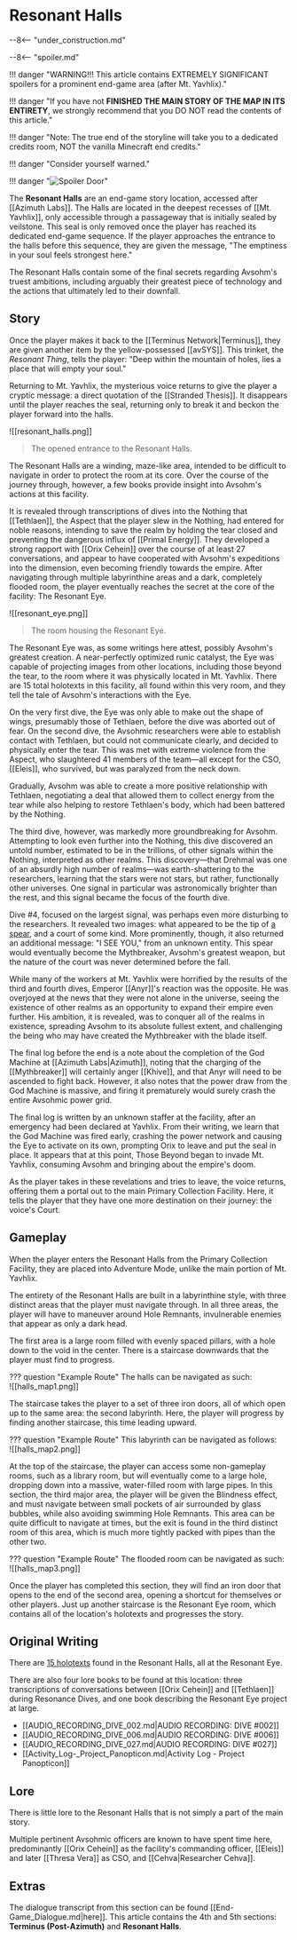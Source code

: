 # Resonant Halls

--8<-- "under_construction.md"

--8<-- "spoiler.md"

!!! danger "WARNING!!! This article contains EXTREMELY SIGNIFICANT spoilers for a prominent end-game area (after Mt. Yavhlix)."

!!! danger "If you have not **FINISHED THE MAIN STORY OF THE MAP IN ITS ENTIRETY**, we strongly recommend that you DO NOT read the contents of this article."

!!! danger "Note: The true end of the storyline will take you to a dedicated credits room, NOT the vanilla Minecraft end credits."

!!! danger "Consider yourself warned."

!!! danger "![Spoiler Door](/assets/img/spoiler_door.png)"

The **Resonant Halls** are an end-game story location, accessed after [[Azimuth Labs]]. The Halls are located in the deepest recesses of [[Mt. Yavhlix]], only accessible through a passageway that is initially sealed by veilstone. This seal is only removed once the player has reached its dedicated end-game sequence. If the player approaches the entrance to the halls before this sequence, they are given the message, "The emptiness in your soul feels strongest here."

The Resonant Halls contain some of the final secrets regarding Avsohm's truest ambitions, including arguably their greatest piece of technology and the actions that ultimately led to their downfall. 

## Story
Once the player makes it back to the [[Terminus Network|Terminus]], they are given another item by the yellow-possessed [[avSYS]]. This trinket, the *Resonant Thing*, tells the player: "Deep within the mountain of holes, lies a place that will empty your soul."

Returning to Mt. Yavhlix, the mysterious voice returns to give the player a cryptic message: a direct quotation of the [[Stranded Thesis]]. It disappears until the player reaches the seal, returning only to break it and beckon the player forward into the halls.

![[resonant_halls.png]]
> The opened entrance to the Resonant Halls.

The Resonant Halls are a winding, maze-like area, intended to be difficult to navigate in order to protect the room at its core. Over the course of the journey through, however, a few books provide insight into Avsohm's actions at this facility.

It is revealed through transcriptions of dives into the Nothing that [[Tethlaen]], the Aspect that the player slew in the Nothing, had entered for noble reasons, intending to save the realm by holding the tear closed and preventing the dangerous influx of [[Primal Energy]]. They developed a strong rapport with [[Orix Cehein]] over the course of at least 27 conversations, and appear to have cooperated with Avsohm's expeditions into the dimension, even becoming friendly towards the empire. After navigating through multiple labyrinthine areas and a dark, completely flooded room, the player eventually reaches the secret at the core of the facility: The Resonant Eye.

![[resonant_eye.png]]
> The room housing the Resonant Eye.

The Resonant Eye was, as some writings here attest, possibly Avsohm's greatest creation. A near-perfectly optimized runic catalyst, the Eye was capable of projecting images from other locations, including those beyond the tear, to the room where it was physically located in Mt. Yavhlix. There are 15 total holotexts in this facility, all found within this very room, and they tell the tale of Avsohm's interactions with the Eye.

On the very first dive, the Eye was only able to make out the shape of wings, presumably those of Tethlaen, before the dive was aborted out of fear. On the second dive, the Avsohmic researchers were able to establish contact with Tethlaen, but could not communicate clearly, and decided to physically enter the tear. This was met with extreme violence from the Aspect, who slaughtered 41 members of the team—all except for the CSO, [[Eleis]], who survived, but was paralyzed from the neck down.

Gradually, Avsohm was able to create a more positive relationship with Tethlaen, negotiating a deal that allowed them to collect energy from the tear while also helping to restore Tethlaen's body, which had been battered by the Nothing. 

The third dive, however, was markedly more groundbreaking for Avsohm. Attempting to look even further into the Nothing, this dive discovered an untold number, estimated to be in the trillions, of other signals within the Nothing, interpreted as other realms. This discovery—that Drehmal was one of an absurdly high number of realms—was earth-shattering to the researchers, learning that the stars were not stars, but rather, functionally other universes. One signal in particular was astronomically brighter than the rest, and this signal became the focus of the fourth dive.

Dive #4, focused on the largest signal, was perhaps even more disturbing to the researchers. It revealed two images: what appeared to be the tip of [a spear](Mythbreaker), and a court of some kind. More prominently, though, it also returned an additional message: "I SEE YOU," from an unknown entity. This spear would eventually become the Mythbreaker, Avsohm's greatest weapon, but the nature of the court was never determined before the fall.

While many of the workers at Mt. Yavhlix were horrified by the results of the third and fourth dives, Emperor [[Anyr]]'s reaction was the opposite. He was overjoyed at the news that they were not alone in the universe, seeing the existence of other realms as an opportunity to expand their empire even further. His ambition, it is revealed, was to conquer all of the realms in existence, spreading Avsohm to its absolute fullest extent, and challenging the being who may have created the Mythbreaker with the blade itself.

The final log before the end is a note about the completion of the God Machine at [[Azimuth Labs|Azimuth]], noting that the charging of the [[Mythbreaker]] will certainly anger [[Khive]], and that Anyr will need to be ascended to fight back. However, it also notes that the power draw from the God Machine is massive, and firing it prematurely would surely crash the entire Avsohmic power grid.

The final log is written by an unknown staffer at the facility, after an emergency had been declared at Yavhlix. From their writing, we learn that the God Machine was fired early, crashing the power network and causing the Eye to activate on its own, prompting Orix to leave and put the seal in place. It appears that at this point, Those Beyond began to invade Mt. Yavhlix, consuming Avsohm and bringing about the empire's doom.

As the player takes in these revelations and tries to leave, the voice returns, offering them a portal out to the main Primary Collection Facility. Here, it tells the player that they have one more destination on their journey: the voice's Court.

## Gameplay
When the player enters the Resonant Halls from the Primary Collection Facility, they are placed into Adventure Mode, unlike the main portion of Mt. Yavhlix. 

The entirety of the Resonant Halls are built in a labyrinthine style, with three distinct areas that the player must navigate through. In all three areas, the player will have to maneuver around Hole Remnants, invulnerable enemies that appear as only a dark head.

The first area is a large room filled with evenly spaced pillars, with a hole down to the void in the center. There is a staircase downwards that the player must find to progress.

??? question "Example Route"
    The halls can be navigated as such: <br>
    ![[halls_map1.png]]

The staircase takes the player to a set of three iron doors, all of which open up to the same area: the second labyrinth. Here, the player will progress by finding another staircase, this time leading upward.

??? question "Example Route"
    This labyrinth can be navigated as follows: <br>
    ![[halls_map2.png]]

At the top of the staircase, the player can access some non-gameplay rooms, such as a library room, but will eventually come to a large hole, dropping down into a massive, water-filled room with large pipes. In this section, the third major area, the player will be given the Blindness effect, and must navigate between small pockets of air surrounded by glass bubbles, while also avoiding swimming Hole Remnants. This area can be quite difficult to navigate at times, but the exit is found in the third distinct room of this area, which is much more tightly packed with pipes than the other two.

??? question "Example Route"
    The flooded room can be navigated as such: <br>
    ![[halls_map3.png]]

Once the player has completed this section, they will find an iron door that opens to the end of the second area, opening a shortcut for themselves or other players. Just up another staircase is the Resonant Eye room, which contains all of the location's holotexts and progresses the story.

## Original Writing
There are [15 holotexts](/Story_and_Features/Holotexts/Post-Yav/Resonant_Halls) found in the Resonant Halls, all at the Resonant Eye.

There are also four lore books to be found at this location: three transcriptions of conversations between [[Orix Cehein]] and [[Tethlaen]] during Resonance Dives, and one book describing the Resonant Eye project at large. <br>
- [[AUDIO_RECORDING_DIVE_002.md|AUDIO RECORDING: DIVE #002]] <br>
- [[AUDIO_RECORDING_DIVE_006.md|AUDIO RECORDING: DIVE #006]] <br>
- [[AUDIO_RECORDING_DIVE_027.md|AUDIO RECORDING: DIVE #027]] <br>
- [[Activity_Log-_Project_Panopticon.md|Activity Log - Project Panopticon]]

## Lore
There is little lore to the Resonant Halls that is not simply a part of the main story.

Multiple pertinent Avsohmic officers are known to have spent time here, predominantly [[Orix Cehein]] as the facility's commanding officer, [[Eleis]] and later [[Thresa Vera]] as CSO, and [[Cehva|Researcher Cehva]].

## Extras
The dialogue transcript from this section can be found [[End-Game_Dialogue.md|here]]. This article contains the 4th and 5th sections: **Terminus (Post-Azimuth)** and **Resonant Halls**.